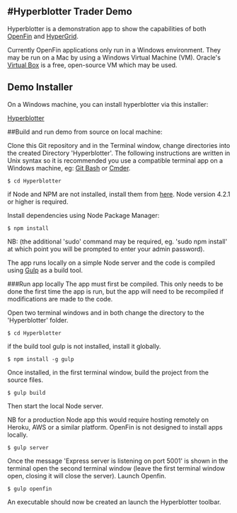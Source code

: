 #Hyperblotter Trader Demo
--
Hyperblotter is a demonstration app to show the capabilities of both [OpenFin](http://openfin.co/) and [HyperGrid](https://github.com/openfin/fin-hypergrid).

Currently OpenFin applications only run in a Windows environment. They may be run on a Mac by using a Windows Virtual Machine (VM). Oracle's [Virtual Box](https://www.virtualbox.org/) is a free, open-source VM which may be used. 

## Demo Installer
On a Windows machine, you can install hyperblotter via this installer:

[Hyperblotter](https://dl.openfin.co/services/download?fileName=Hyperblotter&config=http://cdn.openfin.co/demos/hyperblotter/app.json)

##Build and run demo from source on local machine:

Clone this Git repository and in the Terminal window, change directories into the created Directory 'Hyperblotter'. The following instructions are written in Unix syntax so it is recommended you use a compatible terminal app on a Windows machine, eg: [Git Bash](https://git-scm.com/downloads) or [Cmder](http://cmder.net/).

```
$ cd Hyperblotter
```
if Node and NPM are not installed, install them from [here](https://nodejs.org/en/). Node version 4.2.1 or higher is required.

Install dependencies using Node Package Manager:

```
$ npm install
```
NB: (the additional 'sudo' command may be required, eg. 'sudo npm install' at which point you will be prompted to enter your admin password). 
 
The app runs locally on a simple Node server and the code is compiled using [Gulp](http://gulpjs.com/) as a build tool. 

###Run app locally
The app must first be compiled. This only needs to be done the first time the app is run, but the app will need to be recompiled if modifications are made to the code.

Open two terminal windows and in both change the directory to the 'Hyperblotter' folder.

```
$ cd Hyperblotter
```
if the build tool gulp is not installed, install it globally.

```
$ npm install -g gulp
```
Once installed, in the first terminal window, build the project from the source files.

```
$ gulp build
```
Then start the local Node server.

NB for a production Node app this would require hosting remotely on Heroku, AWS or a similar platform. OpenFin is not designed to install apps locally.

```
$ gulp server
```
Once the message 'Express server is listening on port 5001' is shown in the terminal open the second terminal window (leave the first terminal window open, closing it will close the server). Launch Openfin.

```
$ gulp openfin
```
An executable should now be created an launch the Hyperblotter toolbar. 
 
